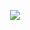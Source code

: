 <p align="center"><![Coldvvater's github stats](https://github-readme-stats.vercel.app/api?username=Coldvvater) /></p>
<p align="center"><img src="https://i.giphy.com/RThN0hOS2GO4M.gif" /></p>
